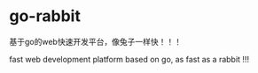 # go-rabbit

基于go的web快速开发平台，像兔子一样快！！！

fast web development platform based on go, as fast as a rabbit !!!


